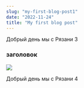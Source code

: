 ```yaml
---
slug: "my-first-blog-post1"
date: "2022-11-24"
title: "My first blog post"
---
```


Добрый день мы с Рязани 3

### заголовок

![](https://mediaryazan.ru/upload/iblock/c14/%D0%9F%D1%80%D0%BE%D0%BD%D1%81%D0%BA.JPG_Thumbnail0.jpg)

Добрый день мы с Рязани 4